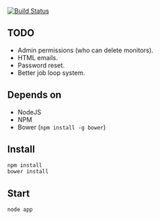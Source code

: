 [![Build Status](https://travis-ci.org/wookoouk/ruup.svg?branch=master)](https://travis-ci.org/wookoouk/ruup)

## TODO
* Admin permissions (who can delete monitors).
* HTML emails.
* Password reset.
* Better job loop system.

## Depends on
* NodeJS
* NPM
* Bower (`npm install -g bower`)

## Install
```
npm install
bower install
```

## Start
```
node app
```